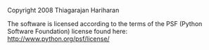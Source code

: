 Copyright 2008 Thiagarajan Hariharan

The software is licensed according to the terms of the PSF (Python Software Foundation) license found here: http://www.python.org/psf/license/